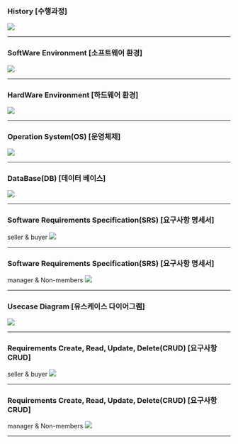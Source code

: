<h3>History [수행과정]</h3>
<image src="https://github.com/EM-PROJECT-ORG-Funrest/EM_Module_Test/assets/102271645/6f50a836-6526-4cc3-88e1-ef744f3ab050"></image>
<hr/>

<h3>SoftWare Environment [소프트웨어 환경]</h3>
<image src="https://github.com/EM-PROJECT-ORG-Funrest/EM_Module_Test/assets/102271645/fc614af5-ab78-4089-a192-a1d27790f254"></image>
<hr/>

<h3>HardWare Environment [하드웨어 환경]</h3>
<image src="https://github.com/EM-PROJECT-ORG-Funrest/EM_Module_Test/assets/102271645/f6f255ad-35db-4675-987e-413e6390a6cf"></image>
<hr/>

<h3>Operation System(OS) [운영체제]</h3>
<image src="https://github.com/EM-PROJECT-ORG-Funrest/EM_Module_Test/assets/102271645/3e2dc21e-74a3-4428-9292-d652bec282a1"></image>
<hr/>

<h3>DataBase(DB) [데이터 베이스]</h3>
<image src="https://github.com/EM-PROJECT-ORG-Funrest/EM_Module_Test/assets/102271645/f3c7e426-963f-4d33-8bd8-eb5ab588e33c"></image>
<hr/>

<h3>Software Requirements Specification(SRS) [요구사항 명세서]</h3>
seller & buyer
<image src="https://github.com/EM-PROJECT-ORG-Funrest/EM_Module_Test/assets/102271645/a993ca66-c6a2-4e66-a310-849332906dc7"> 
<hr/>

<h3>Software Requirements Specification(SRS) [요구사항 명세서]</h3>
manager & Non-members
<image src="https://github.com/EM-PROJECT-ORG-Funrest/EM_Module_Test/assets/102271645/8497fee9-4eec-4fc1-b786-961e2a19bfc5"> 
<hr/>

<h3>Usecase Diagram [유스케이스 다이어그램]</h3>
<image src="https://github.com/EM-PROJECT-ORG-Funrest/EM_Module_Test/assets/102271645/2afed7b6-771b-406d-a2c4-20c7131f86d2"> 
<hr/>

<h3> Requirements Create, Read, Update, Delete(CRUD) [요구사항 CRUD]</h3>
seller & buyer
<image src="https://github.com/EM-PROJECT-ORG-Funrest/EM_Module_Test/assets/102271645/2701453b-0ecc-4e9c-8e3e-f25bfb5ab88a"> 
<hr/>

<h3> Requirements Create, Read, Update, Delete(CRUD) [요구사항 CRUD]</h3>
manager & Non-members
<image src="https://github.com/EM-PROJECT-ORG-Funrest/EM_Module_Test/assets/102271645/4ba2d152-094e-4ef5-8b1c-cc255ba2fa9c"> 
<hr/>

